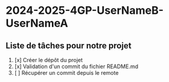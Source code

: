 # 2024-2025-4GP-UserNameB-UserNameA

## Liste de tâches pour notre projet

1. [x] Créer le dépôt du projet
2. [x] Validation d'un commit du fichier README.md
3. [ ] Récupérer un commit depuis le remote
